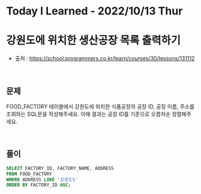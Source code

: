 # Today I Learned - 2022/10/13 Thur

# 강원도에 위치한 생산공장 목록 출력하기
- 출처 : https://school.programmers.co.kr/learn/courses/30/lessons/131112
<br>

## 문제
FOOD_FACTORY 테이블에서 강원도에 위치한 식품공장의 공장 ID, 공장 이름, 주소를 조회하는 SQL문을 작성해주세요. 이때 결과는 공장 ID를 기준으로 오름차순 정렬해주세요.

<br>

## 풀이
```sql
SELECT FACTORY_ID, FACTORY_NAME, ADDRESS
FROM FOOD_FACTORY
WHERE ADDRESS LIKE '강원도%'
ORDER BY FACTORY_ID ASC;
```
